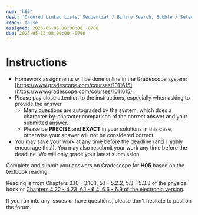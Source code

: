 ```yaml
---
num: 'h05'
desc: 'Ordered Linked Lists, Sequential / Binary Search, Bubble / Selection / Insertion sort Chapter 4.22 - 4.23, 6.1 - 6.4, 6.6 - 6.9'
ready: false
assigned: 2025-05-05 08:00:00 -0700
due: 2025-05-13 08:00:00 -0700
---
```


# Instructions

- Homework assignments will be done online in the Gradescope system: [https://www.gradescope.com/courses/1011615](https://www.gradescope.com/courses/1011615).
- Please pay close attention to the instructions, especially when asking to provide the answer
  - Many questions are autograded by the system, which does a character-by-character comparison of the correct answer and your submitted answer.
  - Please be **PRECISE** and **EXACT** in your solutions in this case, otherwise your answer will not be considered correct.
- You may save your work at any time before the deadline (and I highly encourage this!). You may also resubmit your work any time before the deadline. We will only grade your latest submission.

Complete and submit your answers on Gradescope for **H05** based on the textbook reading.

Reading is from Chapters 3.10 - 3.10.1, 5.1 - 5.2.2, 5.3 - 5.3.3 of the physical book or [Chapters 4.22 - 4.23, 6.1 - 6.4, 6.6 - 6.9 of the electronic version](https://runestone.academy/ns/books/published/pythonds/index.html).

If you run into any issues or have questions, please don't hesitate to post on the forum.
